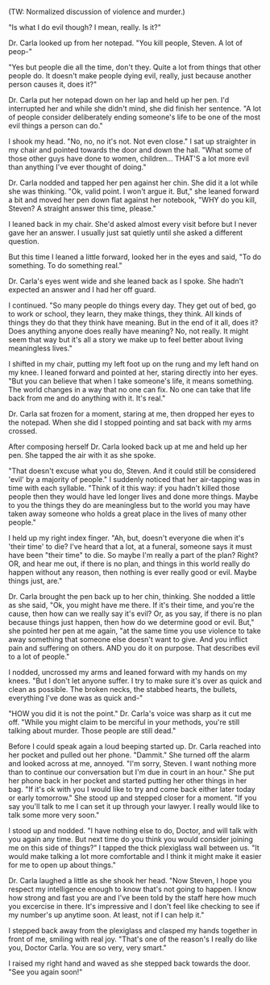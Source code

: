 (TW: Normalized discussion of violence and murder.)

"Is what I do evil though? I mean, really. Is it?"

Dr. Carla looked up from her notepad. "You kill people, Steven. A lot of peop-"

"Yes but people die all the time, don't they. Quite a lot from things that other people do. It doesn't make people dying evil, really, just because another person causes it, does it?"

Dr. Carla put her notepad down on her lap and held up her pen. I'd interrupted her and while she didn't mind, she did finish her sentence. "A lot of people consider deliberately ending someone's life to be one of the most evil things a person can do."

I shook my head. "No, no, no it's not. Not even close." I sat up straighter in my chair and pointed towards the door and down the hall. "What some of those other guys have done to women, children... THAT'S a lot more evil than anything I've ever thought of doing."

Dr. Carla nodded and tapped her pen against her chin. She did it a lot while she was thinking. "Ok, valid point. I won't argue it. But," she leaned forward a bit and moved her pen down flat against her notebook, "WHY do you kill, Steven? A straight answer this time, please."

I leaned back in my chair. She'd asked almost every visit before but I never gave her an answer. I usually just sat quietly until she asked a different question.

But this time I leaned a little forward, looked her in the eyes and said, "To do something. To do something real."

Dr. Carla's eyes went wide and she leaned back as I spoke. She hadn't expected an answer and I had her off guard.

I continued. "So many people do things every day. They get out of bed, go to work or school, they learn, they make things, they think. All kinds of things they do that they think have meaning. But in the end of it all, does it? Does anything anyone does really have meaning? No, not really. It might seem that way but it's all a story we make up to feel better about living meaningless lives."

I shifted in my chair, putting my left foot up on the rung and my left hand on my knee. I leaned forward and pointed at her, staring directly into her eyes. "But you can believe that when I take someone's life, it means something. The world changes in a way that no one can fix. No one can take that life back from me and do anything with it. It's real."

Dr. Carla sat frozen for a moment, staring at me, then dropped her eyes to the notepad. When she did I stopped pointing and sat back with my arms crossed.

After composing herself Dr. Carla looked back up at me and held up her pen. She tapped the air with it as she spoke.

"That doesn't excuse what you do, Steven. And it could still be considered 'evil' by a majority of people." I suddenly noticed that her air-tapping was in time with each syllable. "Think of it this way: if you hadn't killed those people then they would have led longer lives and done more things. Maybe to you the things they do are meaningless but to the world you may have taken away someone who holds a great place in the lives of many other people."

I held up my right index finger. "Ah, but, doesn't everyone die when it's 'their time' to die? I've heard that a lot, at a funeral, someone says it must have been "their time" to die. So maybe I'm really a part of the plan? Right? OR, and hear me out, if there is no plan, and things in this world really do happen without any reason, then nothing is ever really good or evil. Maybe things just, are."

Dr. Carla brought the pen back up to her chin, thinking. She nodded a little as she said, "Ok, you might have me there. If it's their time, and you're the cause, then how can we really say it's evil? Or, as you say, if there is no plan because things just happen, then how do we determine good or evil. But," she pointed her pen at me again, "at the same time you use violence to take away something that someone else doesn't want to give. And you inflict pain and suffering on others. AND you do it on purpose. That describes evil to a lot of people."

I nodded, uncrossed my arms and leaned forward with my hands on my knees. "But I don't let anyone suffer. I try to make sure it's over as quick and clean as possible. The broken necks, the stabbed hearts, the bullets, everything I've done was as quick and-"

"HOW you did it is not the point." Dr. Carla's voice was sharp as it cut me off. "While you might claim to be merciful in your methods, you're still talking about murder. Those people are still dead."

Before I could speak again a loud beeping started up. Dr. Carla reached into her pocket and pulled out her phone. "Dammit." She turned off the alarm and looked across at me, annoyed. "I'm sorry, Steven. I want nothing more than to continue our conversation but I'm due in court in an hour." She put her phone back in her pocket and started putting her other things in her bag. "If it's ok with you I would like to try and come back either later today or early tomorrow." She stood up and stepped closer for a moment. "If you say you'll talk to me I can set it up through your lawyer. I really would like to talk some more very soon."

I stood up and nodded. "I have nothing else to do, Doctor, and will talk with you again any time. But next time do you think you would consider joining me on this side of things?" I tapped the thick plexiglass wall between us. "It would make talking a lot more comfortable and I think it might make it easier for me to open up about things."

Dr. Carla laughed a little as she shook her head. "Now Steven, I hope you respect my intelligence enough to know that's not going to happen. I know how strong and fast you are and I've been told by the staff here how much you excercise in there. It's impressive and I don't feel like checking to see if my number's up anytime soon. At least, not if I can help it."

I stepped back away from the plexiglass and clasped my hands together in front of me, smiling with real joy. "That's one of the reason's I really do like you, Doctor Carla. You are so very, very smart."

I raised my right hand and waved as she stepped back towards the door. "See you again soon!"